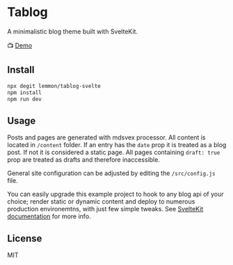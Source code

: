 # Tablog

A minimalistic blog theme built with SvelteKit.

📺 [Demo](https://tablogdemo.vercel.app)

## Install

```sh
npx degit lemmon/tablog-svelte
npm install
npm run dev
```

## Usage

Posts and pages are generated with mdsvex processor. All content is located in `/content` folder. If an entry has the `date` prop it is treated as a blog post. If not it is considered a static page. All pages containing `draft: true` prop are treated as drafts and therefore inaccessible.

General site configuration can be adjusted by editing the `/src/config.js` file.

You can easily upgrade this example project to hook to any blog api of your choice; render static or dynamic content and deploy to numerous production environemtns, with just few simple tweaks. See [SvelteKit documentation](https://kit.svelte.dev/docs) for more info.

## License

MIT
